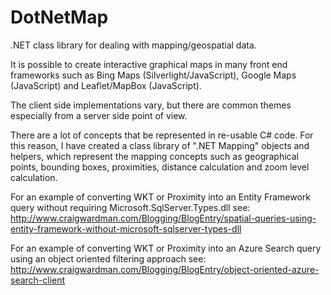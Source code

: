 # DotNetMap
.NET class library for dealing with mapping/geospatial data.

It is possible to create interactive graphical maps in many front end frameworks such as Bing Maps (Silverlight/JavaScript), Google Maps (JavaScript) and Leaflet/MapBox (JavaScript).

The client side implementations vary, but there are common themes especially from a server side point of view.

There are a lot of concepts that be represented in re-usable C# code.  For this reason, I have created a class library of ".NET Mapping" objects and helpers, which represent the mapping concepts such as geographical points, bounding boxes, proximities, distance calculation and zoom level calculation. 


For an example of converting WKT or Proximity into an Entity Framework query without requiring Microsoft.SqlServer.Types.dll see:
http://www.craigwardman.com/Blogging/BlogEntry/spatial-queries-using-entity-framework-without-microsoft-sqlserver-types-dll

For an example of converting WKT or Proximity into an Azure Search query using an object oriented filtering approach see:
http://www.craigwardman.com/Blogging/BlogEntry/object-oriented-azure-search-client
